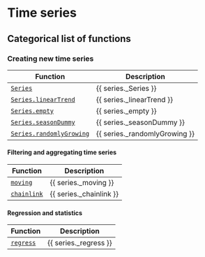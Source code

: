 # Time series

## Categorical list of functions

### Creating new time series

Function | Description
---|---
[`Series`](Series.md) | {{ series._Series }} 
[`Series.linearTrend`](linearTrend.md) | {{ series._linearTrend }} 
[`Series.empty`](empty.md) | {{ series._empty }} 
[`Series.seasonDummy`](seasonDummy.md) | {{ series._seasonDummy }} 
[`Series.randomlyGrowing`](randomlyGrowing.md) | {{ series._randomlyGrowing }} 


#### Filtering and aggregating time series

Function | Description 
---|---
[`moving`](moving.md) | {{ series._moving }} 
[`chainlink`](chainlink.md) | {{ series._chainlink }}


#### Regression and statistics

Function | Description 
---|---
[`regress`](regress.md) | {{ series._regress }} 

